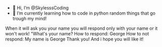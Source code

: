 - 👋 Hi, I’m @SkylesssCoding
- 🌱 I’m currently learning how to code in python random things that go trough my mind!

When it will ask you your name you will respond only with your name or it won't work!
"What's your name?
How to respond: George
How to not respond: My name is George
Thank you! And i hope you will like it!
